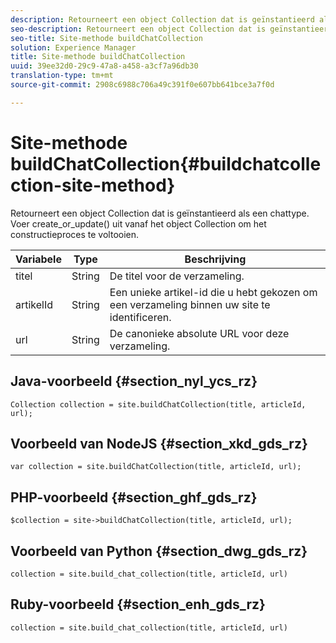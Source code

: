 ```yaml
---
description: Retourneert een object Collection dat is geïnstantieerd als een chattype. Voer create_or_update() uit vanaf het object Collection om het constructieproces te voltooien.
seo-description: Retourneert een object Collection dat is geïnstantieerd als een chattype. Voer create_or_update() uit vanaf het object Collection om het constructieproces te voltooien.
seo-title: Site-methode buildChatCollection
solution: Experience Manager
title: Site-methode buildChatCollection
uuid: 39ee32d0-29c9-47a8-a458-a3cf7a96db30
translation-type: tm+mt
source-git-commit: 2908c6988c706a49c391f0e607bb641bce3a7f0d

---
```



# Site-methode buildChatCollection{#buildchatcollection-site-method}

Retourneert een object Collection dat is geïnstantieerd als een chattype. Voer create_or_update() uit vanaf het object Collection om het constructieproces te voltooien.

| Variabele | Type | Beschrijving |
|--- |--- |--- |
| titel | String | De titel voor de verzameling. |
| artikelId | String | Een unieke artikel-id die u hebt gekozen om een verzameling binnen uw site te identificeren. |
| url | String | De canonieke absolute URL voor deze verzameling. |

## Java-voorbeeld {#section_nyl_ycs_rz}

```
Collection collection = site.buildChatCollection(title, articleId, url); 
```

## Voorbeeld van NodeJS {#section_xkd_gds_rz}

```
var collection = site.buildChatCollection(title, articleId, url); 
```

## PHP-voorbeeld {#section_ghf_gds_rz}

```
$collection = site->buildChatCollection(title, articleId, url); 
```

## Voorbeeld van Python {#section_dwg_gds_rz}

```
collection = site.build_chat_collection(title, articleId, url) 
```

## Ruby-voorbeeld {#section_enh_gds_rz}

```
collection = site.build_chat_collection(title, articleId, url)
```
